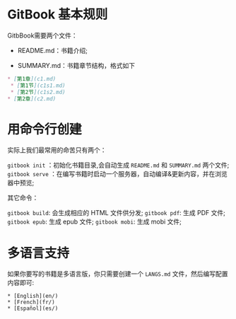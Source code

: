 # GitBook 基本规则

GitbBook需要两个文件：

* README.md：书籍介绍;

* SUMMARY.md：书籍章节结构，格式如下

```markdown
* [第1章](c1.md)
 * [第1节](c1s1.md)
 * [第2节](c1s2.md)
* [第2章](c2.md)
```

# 用命令行创建

实际上我们最常用的命苦只有两个：

`gitbook init` ：初始化书籍目录,会自动生成 `README.md` 和 `SUMMARY.md` 两个文件;
`gitbook serve` ：在编写书籍时启动一个服务器，自动编译&更新内容，并在浏览器中预览;

其它命令：

`gitbook build`: 会生成相应的 HTML 文件供分发;
`gitbook pdf`: 生成 PDF 文件;
`gitbook epub`: 生成 epub 文件;
`gitbook mobi`: 生成 mobi 文件;

# 多语言支持

如果你要写的书籍是多语言版，你只需要创建一个 `LANGS.md` 文件，然后编写配置内容即可:

```markdowm
* [English](en/)
* [French](fr/)
* [Español](es/)
```